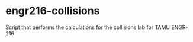 # engr216-collisions
Script that performs the calculations for the collisions lab for TAMU ENGR-216
